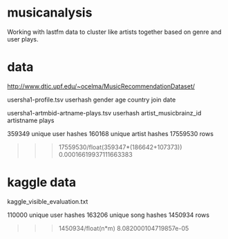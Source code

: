 # musicanalysis
Working with lastfm data to cluster like artists together based on genre and user plays. 

# data
http://www.dtic.upf.edu/~ocelma/MusicRecommendationDataset/

usersha1-profile.tsv
userhash
gender
age
country
join date

usersha1-artmbid-artname-plays.tsv
userhash
artist_musicbrainz_id
artistname
plays

359349 unique user hashes
160168 unique artist hashes
17559530 rows

>>> 17559530/float(359347*(186642+107373))
0.00016619937111663383

# kaggle data
kaggle_visible_evaluation.txt

110000 unique user hashes
163206 unique song hashes
1450934 rows

>>> 1450934/float(n*m)
8.082000104719857e-05